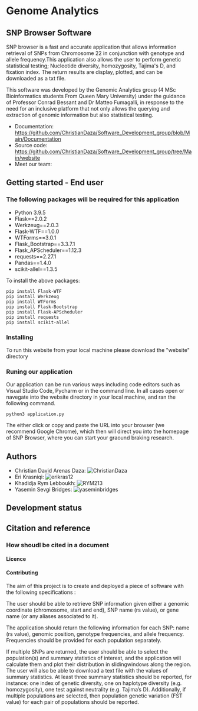 # Genome Analytics

##  SNP Browser  Software

SNP browser is a fast and accurate application that allows information retrieval of SNPs from Chromosome 22 in conjunction with genotype and allele frequency.This application also allows the user to  perform genetic statistical testing; Nucleotide diversity, homozygosity, Tajima's D, and fixation index. The return results are display, plotted, and can be downloaded as a txt file. 

This software was developed by the Genomic Analytics group (4 MSc Bioinformatics students From Queen Mary University) under the guidance of Professor Conrad Bessant and Dr Matteo Fumagalli, in response to the need for an inclusive platform that not only allows the querying and extraction of genomic information but also statistical testing.

- Documentation:  https://github.com/ChristianDaza/Software_Development_group/blob/Main/Documentation
- Source code: https://github.com/ChristianDaza/Software_Development_group/tree/Main/website
- Meet our team: 



## Getting  started - End user

### The following packages will be required  for this application 


- Python 3.9.5
- Flask==2.0.2
- Werkzeug==2.0.3
- Flask-WTF==1.0.0
- WTForms==3.0.1
- Flask_Bootstrap==3.3.7.1
- Flask_APScheduler==1.12.3
- requests==2.27.1
- Pandas==1.4.0
- scikit-allel==1.3.5


To install the above packages:
```
pip install Flask-WTF  
pip install Werkzeug
pip install WTForms
pip install Flask-Bootstrap
pip install Flask-APScheduler
pip install requests
pip install scikit-allel
```

### Installing
To run this website from your local machine please download the "website" directory

### Runing our application 

Our application can be run various ways including code editors such as Visual Studio Code, Pycharm or in the command line.
In all cases open or navegate into the website directory in your local machine, and ran the following command.

``` python3 application.py ```

The either click or copy and paste the URL into your browser (we recommend Google Chrome), which then will direct you into the homepage of SNP Browser, where you can start your graound braking research. 

## Authors 
- Christian David Arenas Daza: ![ChristianDaza](https://github.com/ChristianDaza)
- Eri Krasniqi: ![erikras12](https://github.com/erikras12)
- Khadidja Rym Lebboukh: ![RYM213](https://github.com/RYMY213)                                
- Yasemin Sevgi Bridges: ![yaseminbridges](https://github.com/yaseminbridges)   

## Development status

## Citation and reference

### How shoudl be cited in a document 

#### Licence

#### Contributing







The aim of this project is to create and deployed a piece of software with the following specifications :

The user should be able to retrieve SNP information given either a genomic coordinate (chromosome, start and end), SNP name (rs value), or gene name (or any aliases associated to it).

The application should return the following information for each SNP: name (rs value), genomic position, genotype frequencies, and allele frequency. Frequencies should be provided for each population separately.

If multiple SNPs are returned, the user should be able to select the population(s) and summary statistics of interest, and the application will calculate them and plot their distribution in slidingwindows along the region. The user will also be able to download a text file with the values of summary statistics. At least three summary statistics should be reported, for instance: one index of genetic diversity, one on haplotype diversity (e.g. homozygosity), one test against neutrality (e.g. Tajima’s D). Additionally, if multiple populations are selected, then population genetic variation (FST value) for each pair of populations should be reported.
